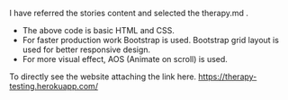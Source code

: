 I have referred the stories content and selected the therapy.md .
- The above code is basic HTML and CSS. 
- For faster production work Bootstrap is used. Bootstrap grid layout is used for better responsive design. 
- For more visual effect, AOS (Animate on scroll) is used.

To directly see the website attaching the link here.  https://therapy-testing.herokuapp.com/
